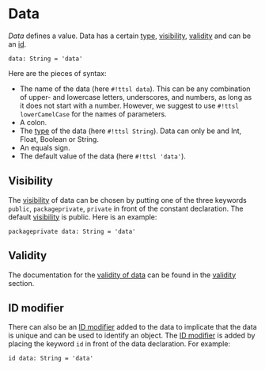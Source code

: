# Data

_Data_ defines a value. Data has a certain [type][types], [visibility][Visibility], [validity][Validity] and can be an [id][id].

```ttsl
data: String = 'data'
```

Here are the pieces of syntax:

- The name of the data (here `#!ttsl data`). This can be any combination of upper- and lowercase letters, underscores, and numbers, as long as it does not start with a number. However, we suggest to use `#!ttsl lowerCamelCase` for the names of parameters.
- A colon.
- The [type][types] of the data (here `#!ttsl String`). Data can only be and Int, Float, Boolean or String.
- An equals sign.
- The default value of the data (here `#!ttsl 'data'`).

## Visibility

The [visibility][Visibility] of data can be chosen by putting one of the three keywords `public`, `packageprivate`, `private` in front of the constant declaration. The default [visibility][Visibility] is public. Here is an example:

```ttsl
packageprivate data: String = 'data'
```

## Validity

The documentation for the [validity of data][dataValidity] can be found in the [validity][Validity] section.

## ID modifier

There can also be an [ID modifier][id] added to the data to implicate that the data is unique and can be used to identify an object. The [ID modifier][id] is added by placing the keyword `id` in front of the data declaration. For example:

```ttsl
id data: String = 'data'
```

[types]: types.md
[id]: modifier.md#id
[Visibility]: visibility.md
[Validity]: validity.md
[dataValidity]: validity.md#data
